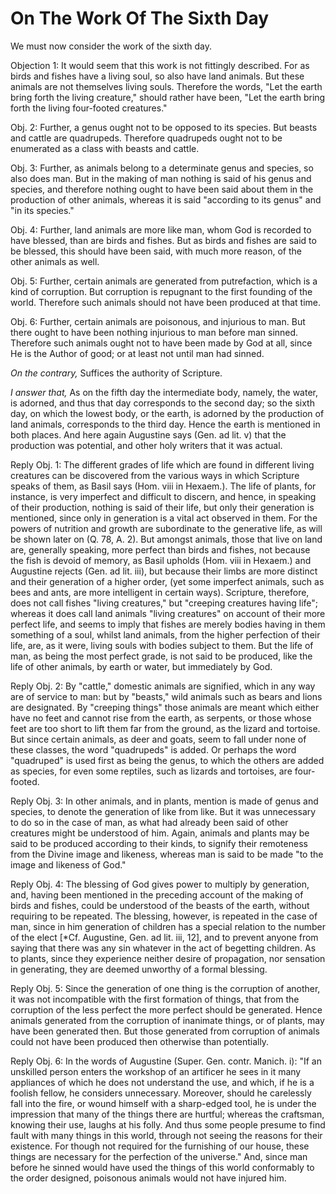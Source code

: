 # On The Work Of The Sixth Day

We must now consider the work of the sixth day.

Objection 1: It would seem that this work is not fittingly described.
For as birds and fishes have a living soul, so also have land animals.
But these animals are not themselves living souls. Therefore the
words, "Let the earth bring forth the living creature," should rather
have been, "Let the earth bring forth the living four-footed
creatures."

Obj. 2: Further, a genus ought not to be opposed to its species. But
beasts and cattle are quadrupeds. Therefore quadrupeds ought not to
be enumerated as a class with beasts and cattle.

Obj. 3: Further, as animals belong to a determinate genus and
species, so also does man. But in the making of man nothing is said
of his genus and species, and therefore nothing ought to have been
said about them in the production of other animals, whereas it is
said "according to its genus" and "in its species."

Obj. 4: Further, land animals are more like man, whom God is recorded
to have blessed, than are birds and fishes. But as birds and fishes
are said to be blessed, this should have been said, with much more
reason, of the other animals as well.

Obj. 5: Further, certain animals are generated from putrefaction,
which is a kind of corruption. But corruption is repugnant to the
first founding of the world. Therefore such animals should not have
been produced at that time.

Obj. 6: Further, certain animals are poisonous, and injurious to man.
But there ought to have been nothing injurious to man before man
sinned. Therefore such animals ought not to have been made by God at
all, since He is the Author of good; or at least not until man had
sinned.

_On the contrary,_ Suffices the authority of Scripture.

_I answer that,_ As on the fifth day the intermediate body, namely, the
water, is adorned, and thus that day corresponds to the second day; so
the sixth day, on which the lowest body, or the earth, is adorned by
the production of land animals, corresponds to the third day. Hence
the earth is mentioned in both places. And here again Augustine says
(Gen. ad lit. v) that the production was potential, and other holy
writers that it was actual.

Reply Obj. 1: The different grades of life which are found in
different living creatures can be discovered from the various ways in
which Scripture speaks of them, as Basil says (Hom. viii in Hexaem.).
The life of plants, for instance, is very imperfect and difficult to
discern, and hence, in speaking of their production, nothing is said
of their life, but only their generation is mentioned, since only in
generation is a vital act observed in them. For the powers of
nutrition and growth are subordinate to the generative life, as will
be shown later on (Q. 78, A. 2). But amongst animals, those that
live on land are, generally speaking, more perfect than birds and
fishes, not because the fish is devoid of memory, as Basil upholds
(Hom. viii in Hexaem.) and Augustine rejects (Gen. ad lit. iii), but
because their limbs are more distinct and their generation of a higher
order, (yet some imperfect animals, such as bees and ants, are more
intelligent in certain ways). Scripture, therefore, does not call
fishes "living creatures," but "creeping creatures having life";
whereas it does call land animals "living creatures" on account of
their more perfect life, and seems to imply that fishes are merely
bodies having in them something of a soul, whilst land animals, from
the higher perfection of their life, are, as it were, living souls
with bodies subject to them. But the life of man, as being the most
perfect grade, is not said to be produced, like the life of other
animals, by earth or water, but immediately by God.

Reply Obj. 2: By "cattle," domestic animals are signified, which in
any way are of service to man: but by "beasts," wild animals such as
bears and lions are designated. By "creeping things" those animals
are meant which either have no feet and cannot rise from the earth,
as serpents, or those whose feet are too short to lift them far from
the ground, as the lizard and tortoise. But since certain animals, as
deer and goats, seem to fall under none of these classes, the word
"quadrupeds" is added. Or perhaps the word "quadruped" is used first
as being the genus, to which the others are added as species, for
even some reptiles, such as lizards and tortoises, are four-footed.

Reply Obj. 3: In other animals, and in plants, mention is made of
genus and species, to denote the generation of like from like. But it
was unnecessary to do so in the case of man, as what had already been
said of other creatures might be understood of him. Again, animals
and plants may be said to be produced according to their kinds, to
signify their remoteness from the Divine image and likeness, whereas
man is said to be made "to the image and likeness of God."

Reply Obj. 4: The blessing of God gives power to multiply by
generation, and, having been mentioned in the preceding account of
the making of birds and fishes, could be understood of the beasts of
the earth, without requiring to be repeated. The blessing, however,
is repeated in the case of man, since in him generation of children
has a special relation to the number of the elect [*Cf. Augustine,
Gen. ad lit. iii, 12], and to prevent anyone from saying that there
was any sin whatever in the act of begetting children. As to plants,
since they experience neither desire of propagation, nor sensation
in generating, they are deemed unworthy of a formal blessing.

Reply Obj. 5: Since the generation of one thing is the corruption of
another, it was not incompatible with the first formation of things,
that from the corruption of the less perfect the more perfect should
be generated. Hence animals generated from the corruption of
inanimate things, or of plants, may have been generated then. But
those generated from corruption of animals could not have been
produced then otherwise than potentially.

Reply Obj. 6: In the words of Augustine (Super. Gen. contr. Manich.
i): "If an unskilled person enters the workshop of an artificer he
sees in it many appliances of which he does not understand the use,
and which, if he is a foolish fellow, he considers unnecessary.
Moreover, should he carelessly fall into the fire, or wound himself
with a sharp-edged tool, he is under the impression that many of the
things there are hurtful; whereas the craftsman, knowing their use,
laughs at his folly. And thus some people presume to find fault with
many things in this world, through not seeing the reasons for their
existence. For though not required for the furnishing of our house,
these things are necessary for the perfection of the universe." And,
since man before he sinned would have used the things of this world
conformably to the order designed, poisonous animals would not have
injured him.


